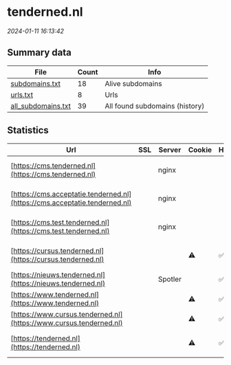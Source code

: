# tenderned.nl
*2024-01-11 16:13:42*
## Summary data
| File       | Count | Info |
|------------|-------|------|
|[subdomains.txt](/data/tenderned.nl/subdomains.txt)|18|Alive subdomains|
|[urls.txt](/data/tenderned.nl/urls.txt)|8|Urls|
|[all_subdomains.txt](/data/tenderned.nl/all_subdomains.txt)|39|All found subdomains (history)|
## Statistics
| Url | SSL | Server | Cookie | HSTS | CSP | XFO | XXP | RP | Tech |Title |
|------------|-------|------|------|------|------|------|------|------|------|------|
|[https://cms.tenderned.nl](https://cms.tenderned.nl)| |nginx| | | | | |:white_check_mark: |HSTS Nginx|301 Moved Perman...|
|[https://cms.acceptatie.tenderned.nl](https://cms.acceptatie.tenderned.nl)| |nginx| | | | | |:white_check_mark: |HSTS Nginx|301 Moved Perman...|
|[https://cms.test.tenderned.nl](https://cms.test.tenderned.nl)| |nginx| | | | | |:white_check_mark: |HSTS Nginx|301 Moved Perman...|
|[https://cursus.tenderned.nl](https://cursus.tenderned.nl)| ||:warning: |:white_check_mark: |:warning: |:white_check_mark: |:white_check_mark: |:white_check_mark: |HSTS|301 Moved Perman...|
|[https://nieuws.tenderned.nl](https://nieuws.tenderned.nl)| |Spotler| |:white_check_mark: | | | |:white_check_mark: |HSTS||
|[https://www.tenderned.nl](https://www.tenderned.nl)| ||:warning: |:white_check_mark: |:warning: |:white_check_mark: |:white_check_mark: |:white_check_mark: |HSTS||
|[https://www.cursus.tenderned.nl](https://www.cursus.tenderned.nl)| ||:warning: |:white_check_mark: |:warning: |:white_check_mark: |:white_check_mark: |:white_check_mark: |HSTS|TenderNed | Curs...|
|[https://tenderned.nl](https://tenderned.nl)| ||:warning: |:white_check_mark: |:warning: |:white_check_mark: |:white_check_mark: |:white_check_mark: |HSTS|301 Moved Perman...|